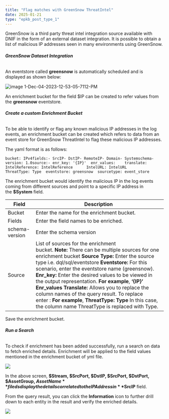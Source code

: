 ```yaml
---
title: "Flag matches with GreenSnow ThreatIntel"
date: 2025-01-21
type: "epkb_post_type_1"
---
```


  
GreenSnow is a third party threat intel integration source available with DNIF in the form of an external dataset integration. It is possible to obtain a list of malicious IP addresses seen in many environments using GreenSnow.

###### **GreenSnow Dataset Integration**

An eventstore called **greensnow** is automatically scheduled and is displayed as shown below:

![image 1-Dec-04-2023-12-53-05-7112-PM](images/image201-Dec-04-2023-12-53-05-7112-PM.jpg)

An enrichment bucket for the field $IP can be created to refer values from the **greensnow** eventstore.

###### **Create a custom Enrichment Bucket**

To be able to identify or flag any known malicious IP addresses in the log events, an enrichment bucket can be created which refers to data from an event store for GreenSnow ThreatIntel to flag these malicious IP addresses.

The yaml format is as follows:

```
bucket: IPv4fields:- SrcIP- DstIP- RemoteIP- Domain- Systemschema-version: 1.0source:- enr_key: '{IP}'  enr_values:    translate:      IntelReference: IntelReference      IntelURL: IntelURL      ThreatType: Type  eventstore: greensnow  sourcetype: event_store
```

The enrichment bucket would identify the malicious IP in the log events coming from different sources and point to a specific IP address in the **$System** field.

| **Field** | **Description** |
| --- | --- |
| Bucket | Enter the name for the enrichment bucket. |
| Fields | Enter the field names to be enriched. |
| schema-version | Enter the schema version |
| Source | List of sources for the enrichment bucket. **Note:** There can be multiple sources for one enrichment bucket   **Source Type:** Enter the source type i.e. dql/sql/eventstore   **Eventstore:** For this scenario, enter the eventstore name (greensnow).   **Enr\_key:** Enter the desired values to be viewed in the output representation. **For example**, **‘{IP}’**   **Enr\_values**   **Translate:** Allows you to replace the column names of the query result. To replace enter : **For example**, **ThreatType: Type** In this case, the column name ThreatType is replaced with Type. |

Save the enrichment bucket.

###### **Run a Search**

To check if enrichment has been added successfully, run a search on data to fetch enriched details. Enrichment will be applied to the field values mentioned in the enrichment bucket of yml file.  

![](images/undefined-Sep-15-2022-07-23-37-61-AM.png)

In the above screen, **$Stream, $SrcPort, $DstIP, $SrcPort, $DstPort, $AssetGroup, $AssetName** fileds display the details correlated to the IP Address in **$SrcIP** field.

From the query result, you can click the **Information** icon to further drill down to each entity in the result and verify the enriched details.  

![](images/image-47.png)
